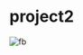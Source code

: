 # project2
![fb](https://user-images.githubusercontent.com/46512186/107137339-38fe2280-693e-11eb-8806-d69b501838e8.jpg)
